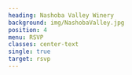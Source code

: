 ```yaml
---
heading: Nashoba Valley Winery
background: img/NashobaValley.jpg
position: 4
menu: RSVP
classes: center-text
single: true
target: rsvp
---
```


<script type="text/javascript" src="https://app.rsvpify.com/embed/500067994"></script><script type="text/javascript" src="https://app.rsvpify.com/js/iframeResizer.min.js"></script><script type="text/javascript">iFrameResize({autoResize: true,heightCalculationMethod: 'max',enablePublicMethods: true}, "#RSVPifyIFrame");</script>
